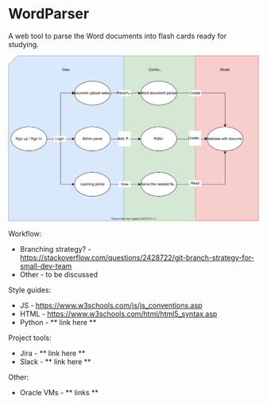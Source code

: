 # WordParser
A web tool to parse the Word documents into flash cards ready for studying.

![A diagram describing the solution](/WordParserApp.svg/ "Diagram describing the solution")

Workflow:
- Branching strategy? - https://stackoverflow.com/questions/2428722/git-branch-strategy-for-small-dev-team
- Other - to be discussed

Style guides:
- JS - https://www.w3schools.com/js/js_conventions.asp
- HTML - https://www.w3schools.com/html/html5_syntax.asp
- Python - ** link here **

Project tools:
- Jira - ** link here **
- Slack - ** link here **

Other:
- Oracle VMs - ** links **
